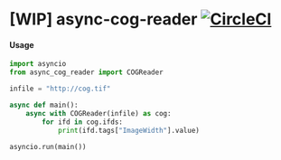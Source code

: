# [WIP] async-cog-reader [![CircleCI](https://circleci.com/gh/geospatial-jeff/async-cog-reader/tree/master.svg?style=svg)](https://circleci.com/gh/geospatial-jeff/async-cog-reader/tree/master)


#### Usage
```python
import asyncio
from async_cog_reader import COGReader

infile = "http://cog.tif"

async def main():
    async with COGReader(infile) as cog:
        for ifd in cog.ifds:
            print(ifd.tags["ImageWidth"].value)

asyncio.run(main())
```